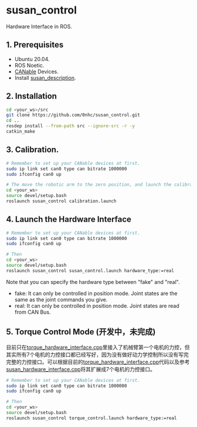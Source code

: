 # susan_control
Hardware Interface in ROS.

## 1. Prerequisites
* Ubuntu 20.04.
* ROS Noetic.
* [CANable](https://canable.io/) Devices.
* Install [susan_description](https://github.com/0nhc/susan_description).

## 2. Installation
```sh
cd <your_ws>/src
git clone https://github.com/0nhc/susan_control.git
cd ..
rosdep install --from-path src --ignore-src -r -y
catkin_make
```

## 3. Calibration.
```sh
# Remember to set up your CANable devices at first.
sudo ip link set can0 type can bitrate 1000000
sudo ifconfig can0 up

# The move the robotic arm to the zero position, and launch the calibration node:
cd <your_ws>
source devel/setup.bash
roslaunch susan_control calibration.launch
```

## 4. Launch the Hardware Interface
```sh
# Remember to set up your CANable devices at first.
sudo ip link set can0 type can bitrate 1000000
sudo ifconfig can0 up

# Then
cd <your_ws>
source devel/setup.bash
roslaunch susan_control susan_control.launch hardware_type:=real
```
Note that you can specify the hardware type between "fake" and "real".
* fake: It can only be controlled in position mode. Joint states are the same as the joint commands you give.
* real: It can only be controlled in position mode. Joint states are read from CAN Bus.

## 5. Torque Control Mode (开发中，未完成)
目前只在[torque_hardware_interface.cpp](./src/ros_interface/torque_hardware_interface.cpp)里接入了机械臂第一个电机的力控，但其实所有7个电机的力控接口都已经写好，因为没有做好动力学控制所以没有写完完整的力控接口。可以根据目前的[torque_hardware_interface.cpp](./src/ros_interface/torque_hardware_interface.cpp)代码以及参考[susan_hardware_interface.cpp](./src/ros_interface/susan_hardware_interface.cpp)将其扩展成7个电机的力控接口。
```sh
# Remember to set up your CANable devices at first.
sudo ip link set can0 type can bitrate 1000000
sudo ifconfig can0 up

# Then
cd <your_ws>
source devel/setup.bash
roslaunch susan_control torque_control.launch hardware_type:=real
```